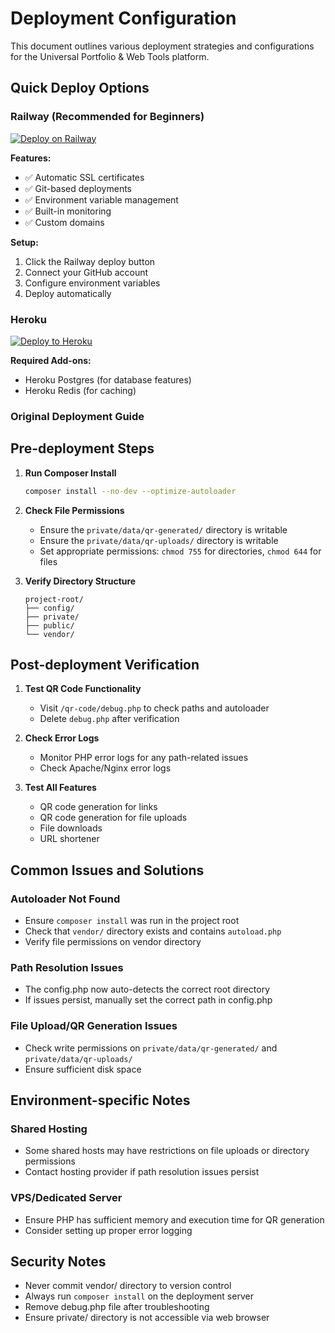 # Deployment Configuration

This document outlines various deployment strategies and configurations for the Universal Portfolio & Web Tools platform.

## Quick Deploy Options

### Railway (Recommended for Beginners)

[![Deploy on Railway](https://railway.app/button.svg)](https://railway.app/new/template?template=https://github.com/ShayNeeo/Portfolio-template)

**Features:**
- ✅ Automatic SSL certificates
- ✅ Git-based deployments
- ✅ Environment variable management
- ✅ Built-in monitoring
- ✅ Custom domains

**Setup:**
1. Click the Railway deploy button
2. Connect your GitHub account
3. Configure environment variables
4. Deploy automatically

### Heroku

[![Deploy to Heroku](https://www.herokucdn.com/deploy/button.svg)](https://heroku.com/deploy?template=https://github.com/ShayNeeo/Portfolio-template)

**Required Add-ons:**
- Heroku Postgres (for database features)
- Heroku Redis (for caching)

### Original Deployment Guide

## Pre-deployment Steps

1. **Run Composer Install**
   ```bash
   composer install --no-dev --optimize-autoloader
   ```

2. **Check File Permissions**
   - Ensure the `private/data/qr-generated/` directory is writable
   - Ensure the `private/data/qr-uploads/` directory is writable
   - Set appropriate permissions: `chmod 755` for directories, `chmod 644` for files

3. **Verify Directory Structure**
   ```
   project-root/
   ├── config/
   ├── private/
   ├── public/
   └── vendor/
   ```

## Post-deployment Verification

1. **Test QR Code Functionality**
   - Visit `/qr-code/debug.php` to check paths and autoloader
   - Delete `debug.php` after verification

2. **Check Error Logs**
   - Monitor PHP error logs for any path-related issues
   - Check Apache/Nginx error logs

3. **Test All Features**
   - QR code generation for links
   - QR code generation for file uploads
   - File downloads
   - URL shortener

## Common Issues and Solutions

### Autoloader Not Found
- Ensure `composer install` was run in the project root
- Check that `vendor/` directory exists and contains `autoload.php`
- Verify file permissions on vendor directory

### Path Resolution Issues
- The config.php now auto-detects the correct root directory
- If issues persist, manually set the correct path in config.php

### File Upload/QR Generation Issues
- Check write permissions on `private/data/qr-generated/` and `private/data/qr-uploads/`
- Ensure sufficient disk space

## Environment-specific Notes

### Shared Hosting
- Some shared hosts may have restrictions on file uploads or directory permissions
- Contact hosting provider if path resolution issues persist

### VPS/Dedicated Server
- Ensure PHP has sufficient memory and execution time for QR generation
- Consider setting up proper error logging

## Security Notes

- Never commit vendor/ directory to version control
- Always run `composer install` on the deployment server
- Remove debug.php file after troubleshooting
- Ensure private/ directory is not accessible via web browser
